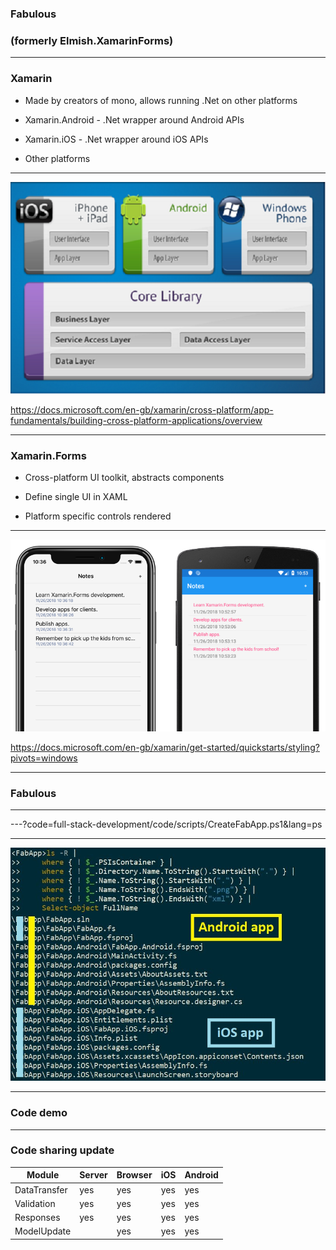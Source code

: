 
### Fabulous

### (formerly Elmish.XamarinForms)

---

### Xamarin

- Made by creators of mono, allows running .Net on other platforms

- Xamarin.Android - .Net wrapper around Android APIs

- Xamarin.iOS - .Net wrapper around iOS APIs

- Other platforms

---

![Xamarin](full-stack-development/assets/img/xamarinPlatform.png)

https://docs.microsoft.com/en-gb/xamarin/cross-platform/app-fundamentals/building-cross-platform-applications/overview

---

### Xamarin.Forms

- Cross-platform UI toolkit, abstracts components

- Define single UI in XAML

- Platform specific controls rendered

---

![Xamarin](full-stack-development/assets/img/xamarinNotes.png)

https://docs.microsoft.com/en-gb/xamarin/get-started/quickstarts/styling?pivots=windows

---

### Fabulous



---

---?code=full-stack-development/code/scripts/CreateFabApp.ps1&lang=ps

---

![Files](full-stack-development/assets/img/FabulousAppNewFilesAnnotated.jpg)

---

### Code demo

---

### Code sharing update

| Module       | Server | Browser |  iOS  | Android |
| ------------ | ------ | ------  |------ |-------- |
| DataTransfer |  yes   |   yes   |  yes  |   yes   |
| Validation   |  yes   |   yes   |  yes  |   yes   |
| Responses    |  yes   |   yes   |  yes  |   yes   |
| ModelUpdate  |        |   yes   |  yes  |   yes   |
